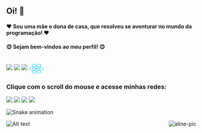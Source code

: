 ## Oi! 🤗
#### ❤ Sou uma mãe e dona de casa, que resolveu se aventurar no mundo da programação! ❤
#### 😊 Sejam bem-vindos ao meu perfil! 😊

<br>
   
<div style="display: inline_block"> 
  <img src="https://img.icons8.com/dusk/64/undefined/html-5.png"/>
  <img src="https://img.icons8.com/dusk/64/undefined/css3.png"/>
  <img src="https://img.icons8.com/dusk/64/undefined/javascript.png"/>
  <img align="center" alt="REACT" height="30" width="40" src="https://raw.githubusercontent.com/devicons/devicon/master/icons/react/react-original.svg">
</div>
   
            
          
   <h3>Clique com o scroll do mouse e acesse minhas redes:</h3>
   
<div>
   <a href ="https://www.linkedin.com/in/aline-mozer-baptista-8b9749231/" target="_blank"><img src="https://img.icons8.com/doodle/48/undefined/linkedin--v2.png"/></a>
  <a href ="mailto:alinemozer@gmail.com" target="_blank"><img src="https://img.icons8.com/doodle/48/undefined/gmail.png"/></a>
  <a href ="https://wa.me/5527999180477" target="_blank"><img src="https://img.icons8.com/doodle/48/undefined/whatsapp.png"/></a>
  <a href ="https://www.instagram.com/alinemozer/" target="_blank"><img src="https://img.icons8.com/doodle/48/undefined/instagram--v1.png"/></a>
 
  ![Snake animation](https://github.com/alinemozer/alinemozer/blob/output/github-contribution-grid-snake.svg)
</div>
  
  <img align="right" height="330" alt="aline-pic" src="https://share-cdn.picrew.me/shareImg/org/202203/338224_vx3Im8PI.png" data-canonical-src="https://share-cdn.picrew.me/shareImg/org/202203/338224_vx3Im8PI.png" style="max-width: 100%;">
  
  ![Alt text](https://spotify-recently-played-readme.vercel.app/api?user=12165858419)

